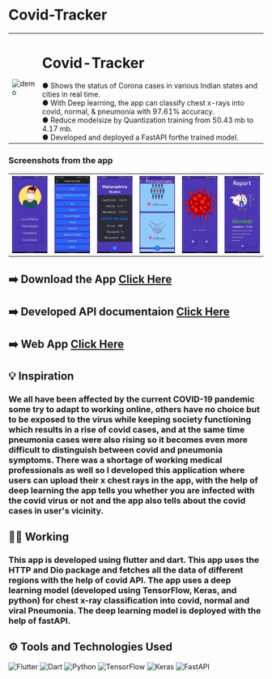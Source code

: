 <h1> Covid-Tracker</h1>
<table width: "100%">
<!--   <td>
  <img src="demo.gif" alt="demo1">
  </td> -->
  <td>
  <img src="./sc2.gif" alt="demo" height = "420" width="190">
  </td>
  <td>
    <h1> Covid-Tracker</h1>
<!--     <p>Get covid report and covid stats of your region within seconds and get updated with all the precautions and symptoms of Covid.</p>
 -->
● Shows the status of Corona cases in various Indian states and cities in real time. <br>
● With Deep learning, the app can classify chest x-rays into covid, normal, & pneumonia with 97.61% accuracy. <br>
● Reduce modelsize by Quantization training from 50.43 mb to 4.17 mb. <br>
● Developed and deployed a FastAPI forthe trained model. <br>
  </td>


</table>


### Screenshots from the app
<table style="width:100%">
 <th>
<img src="./s1.jpg" alt="demo" >
  </th>
 <th>
<img src="./s2.jpeg" alt="demo">
  </th>

 <th>
<img src="./s3.jpeg" alt="demo">
  </th>

 <th>
<img src="./s4.jpeg" alt="demo">
  </th>
  <th>
<img src="./s5.jpg" alt="demo">
  </th>
  <th>
<img src="./s6.jpg" alt="demo">
  </th>
</table>

## ➡️ Download the App <a href="https://drive.google.com/drive/folders/1W-IjDzXX-6sUpev2aWBctajaIF2W7jtZ?usp=sharing">Click Here</a>

## ➡️ Developed API documentaion <a href="https://covid-classifier-api.herokuapp.com/docs">Click Here</a>

## ➡️ Web App <a href="https://covid-classifier-webapp.herokuapp.com/">Click Here</a>

## 💡 Inspiration
### We all have been affected by the current COVID-19 pandemic some try to adapt to working online, others have no choice but to be exposed to the virus while keeping society functioning which results in a rise of covid cases, and at the same time pneumonia cases were also rising so it becomes even more difficult to distinguish between covid and pneumonia symptoms. There was a shortage of working medical professionals as well so I developed this application where users can upload their x chest rays in the app, with the help of deep learning the app tells you whether you are infected with the covid virus or not and the app also tells about the covid cases in user's vicinity.

## 🧑‍💻 Working
### This app is developed using flutter and dart. This app uses the HTTP and Dio package and fetches all the data of different regions with the help of covid API. The app uses a deep learning model (developed using TensorFlow, Keras, and python) for chest x-ray classification into covid, normal and viral Pneumonia. The deep learning model is deployed with the help of fastAPI.


##  ⚙️ Tools and Technologies Used
![Flutter](https://img.shields.io/badge/Flutter-%2302569B.svg?style=for-the-badge&logo=Flutter&logoColor=white)
![Dart](https://img.shields.io/badge/dart-%230175C2.svg?style=for-the-badge&logo=dart&logoColor=white)
![Python](https://img.shields.io/badge/python-3670A0?style=for-the-badge&logo=python&logoColor=ffdd54)
![TensorFlow](https://img.shields.io/badge/TensorFlow-%23FF6F00.svg?style=for-the-badge&logo=TensorFlow&logoColor=white)
![Keras](https://img.shields.io/badge/Keras-%23D00000.svg?style=for-the-badge&logo=Keras&logoColor=white)
![FastAPI](https://img.shields.io/badge/FastAPI-005571?style=for-the-badge&logo=fastapi)
